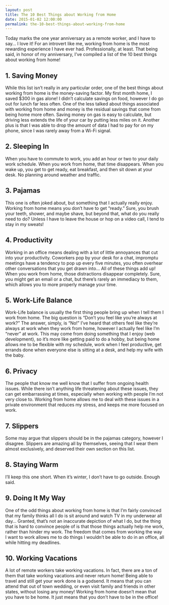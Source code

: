 ```yaml
---
layout: post
title: The 10 Best Things about Working from Home
date: 2015-01-02 12:00:00
permalink: the-10-best-things-about-working-from-home
---
```

Today marks the one year anniversary as a remote worker, and I have to say… I love it! For an introvert like me, working from home is the most rewarding experience I have ever had. Professionally, at least. That being said, in honor of my anniversary, I’ve compiled a list of the 10 best things about working from home!

## 1. Saving Money

While this list isn’t really in any particular order, one of the best things about working from home is the money-saving factor. My first month home, I saved $300 in gas alone! I didn’t calculate savings on food, however I do go out for lunch far less often. One of the less talked about things associated with working from home and money is the residual savings that come from being home more often. Saving money on gas is easy to calculate, but driving less extends the life of your car by putting less miles on it. Another plus is that I was able to drop the amount of data I had to pay for on my phone, since I was rarely away from a Wi-Fi signal.

## 2. Sleeping In

When you have to commute to work, you add an hour or two to your daily work schedule. When you work from home, that time disappears. When you wake up, you get to get ready, eat breakfast, and then sit down at your desk. No planning around weather and traffic.

## 3. Pajamas

This one is often joked about, but something that I actually really enjoy. Working from home means you don’t have to get “ready.” Sure, you brush your teeth, shower, and maybe shave, but beyond that, what do you really need to do? Unless I have to leave the house or hop on a video call, I tend to stay in my sweats!

## 4. Productivity

Working in an office means dealing with a lot of little annoyances that cut into your productivity. Coworkers pop by your desk for a chat, impromptu meetings have a tendency to pop up every five minutes, you often overhear other conversations that you get drawn into… All of these things add up! When you work from home, those distractions disappear completely. Sure, you might get an email or a chat, but there’s rarely an immediacy to them, which allows you to more properly manage your time.

## 5. Work-Life Balance

Work-Life balance is usually the first thing people bring up when I tell them I work from home. The big question is “Don’t you feel like you’re always at work?” The answer, simply, is “No!” I’ve heard that others feel like they’re always at work when they work from home, however I actually feel like I’m “never” at work. This may come from doing something that I enjoy (web development), so it’s more like getting paid to do a hobby, but being home allows me to be flexible with my schedule, work when I feel productive, get errands done when everyone else is sitting at a desk, and help my wife with the baby.

## 6. Privacy

The people that know me well know that I suffer from ongoing health issues. While there isn’t anything life threatening about these issues, they can get embarrassing at times, especially when working with people I’m not very close to. Working from home allows me to deal with these issues in a private environment that reduces my stress, and keeps me more focused on work.

## 7. Slippers

Some may argue that slippers should be in the pajamas category, however I disagree. Slippers are amazing all by themselves, seeing that I wear them almost exclusively, and deserved their own section on this list.

## 8. Staying Warm

I’ll keep this one short. When it’s winter, I don’t have to go outside. Enough said.

## 9. Doing It My Way

One of the odd things about working from home is that I’m fairly convinced that my family thinks all I do is sit around and watch TV in my underwear all day… Granted, that’s not an inaccurate depiction of what I do, but the thing that is hard to convince people of is that those things actually help me work, rather than hinder my work. The freedom that comes from working the way I want to work allows me to do things I wouldn’t be able to do in an office, all while hitting my deadlines.

## 10. Working Vacations

A lot of remote workers take working vacations. In fact, there are a ton of them that take working vacations and never return home! Being able to travel and still get your work done is a godsend. It means that you can attend that out of town wedding, or even visit family and friends in other states, without losing any money! Working from home doesn’t mean that you have to be home. It just means that you don’t have to be in the office!
